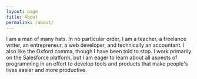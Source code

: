 ```yaml
---
layout: page
title: About
permalink: /about/
---
```


I am a man of many hats. In no particular order, I am a teacher, a freelance writer, an entrepreneur, a web developer, and technically an accountant. I also like the Oxford comma, though I have been told to stop. I work primarily on the Salesforce platform, but I am eager to learn about all aspects of programming in an effort to develop tools and products that make people's lives easier and more productive.
